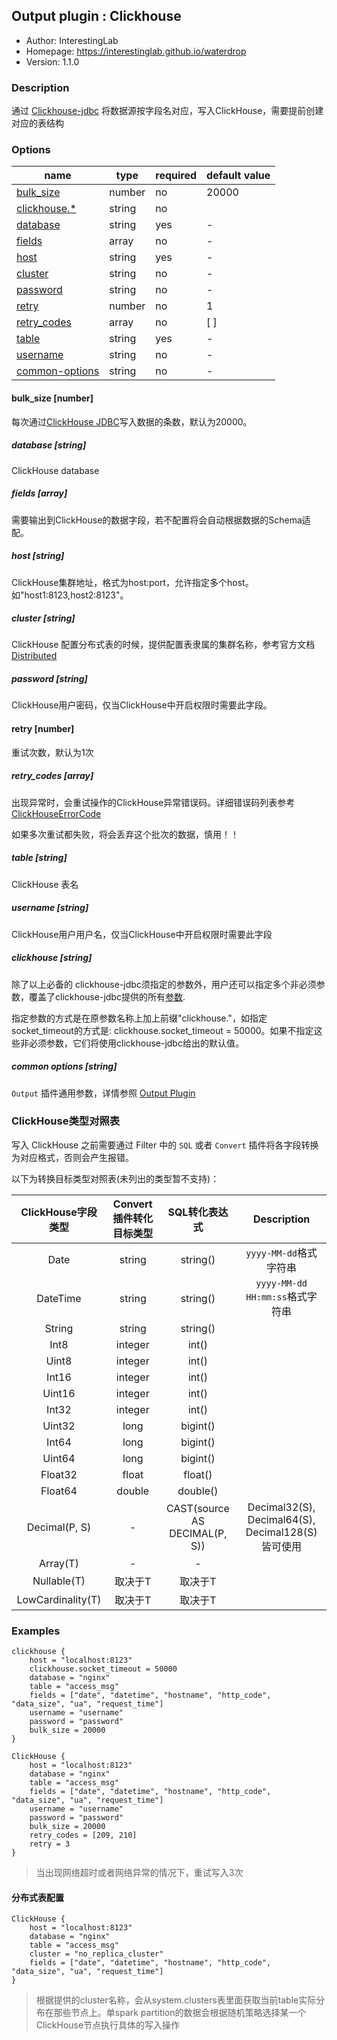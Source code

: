 ## Output plugin : Clickhouse

* Author: InterestingLab
* Homepage: https://interestinglab.github.io/waterdrop
* Version: 1.1.0

### Description

通过 [Clickhouse-jdbc](https://github.com/yandex/clickhouse-jdbc) 将数据源按字段名对应，写入ClickHouse，需要提前创建对应的表结构

### Options

| name | type | required | default value |
| --- | --- | --- | --- |
| [bulk_size](#bulk_size-number) | number| no |20000|
| [clickhouse.*](#clickhouse-string) | string| no ||
| [database](#database-string) | string |yes|-|
| [fields](#fields-array) | array | no |-|
| [host](#host-string) | string | yes |-|
| [cluster](#cluster-string) | string | no |-|
| [password](#password-string) | string | no |-|
| [retry](#retry-number) | number| no |1|
| [retry_codes](#password-array) | array | no |[ ]|
| [table](#table-string) | string | yes |-|
| [username](#username-string) | string | no |-|
| [common-options](#common-options-string)| string | no | - |


#### bulk_size [number]

每次通过[ClickHouse JDBC](https://github.com/yandex/clickhouse-jdbc)写入数据的条数，默认为20000。

##### database [string]

ClickHouse database

##### fields [array]

需要输出到ClickHouse的数据字段，若不配置将会自动根据数据的Schema适配。

##### host [string]

ClickHouse集群地址，格式为host:port，允许指定多个host。如"host1:8123,host2:8123"。

##### cluster [string]

ClickHouse 配置分布式表的时候，提供配置表隶属的集群名称，参考官方文档[Distributed](https://clickhouse.tech/docs/en/operations/table_engines/distributed/)

##### password [string]

ClickHouse用户密码，仅当ClickHouse中开启权限时需要此字段。

#### retry [number]

重试次数，默认为1次

##### retry_codes [array]

出现异常时，会重试操作的ClickHouse异常错误码。详细错误码列表参考 [ClickHouseErrorCode](https://github.com/yandex/clickhouse-jdbc/blob/master/src/main/java/ru/yandex/clickhouse/except/ClickHouseErrorCode.java)

如果多次重试都失败，将会丢弃这个批次的数据，慎用！！

##### table [string]

ClickHouse 表名

##### username [string]

ClickHouse用户用户名，仅当ClickHouse中开启权限时需要此字段

##### clickhouse [string]

除了以上必备的 clickhouse-jdbc须指定的参数外，用户还可以指定多个非必须参数，覆盖了clickhouse-jdbc提供的所有[参数](https://github.com/yandex/clickhouse-jdbc/blob/master/src/main/java/ru/yandex/clickhouse/settings/ClickHouseProperties.java).

指定参数的方式是在原参数名称上加上前缀"clickhouse."，如指定socket_timeout的方式是: clickhouse.socket_timeout = 50000。如果不指定这些非必须参数，它们将使用clickhouse-jdbc给出的默认值。

##### common options [string]

`Output` 插件通用参数，详情参照 [Output Plugin](/zh-cn/v1/configuration/output-plugin)


### ClickHouse类型对照表

写入 ClickHouse 之前需要通过 Filter 中的 `SQL` 或者 `Convert` 插件将各字段转换为对应格式，否则会产生报错。

以下为转换目标类型对照表(未列出的类型暂不支持)：

|ClickHouse字段类型|Convert插件转化目标类型|SQL转化表达式| Description |
| :---: | :---: | :---:| :---:|
|Date| string| string()|`yyyy-MM-dd`格式字符串|
|DateTime| string| string()|`yyyy-MM-dd HH:mm:ss`格式字符串|
|String| string| string()||
|Int8| integer| int()||
|Uint8| integer| int()||
|Int16| integer| int()||
|Uint16| integer| int()||
|Int32| integer| int()||
|Uint32| long | bigint()||
|Int64| long| bigint()||
|Uint64| long| bigint()||
|Float32| float| float()||
|Float64| double| double()||
|Decimal(P, S)| - | CAST(source AS DECIMAL(P, S)) |Decimal32(S), Decimal64(S), Decimal128(S)皆可使用|
|Array(T)|-|-|
|Nullable(T)|取决于T|取决于T||
|LowCardinality(T)|取决于T|取决于T||


### Examples

```
clickhouse {
    host = "localhost:8123"
    clickhouse.socket_timeout = 50000
    database = "nginx"
    table = "access_msg"
    fields = ["date", "datetime", "hostname", "http_code", "data_size", "ua", "request_time"]
    username = "username"
    password = "password"
    bulk_size = 20000
}
```

```
ClickHouse {
    host = "localhost:8123"
    database = "nginx"
    table = "access_msg"
    fields = ["date", "datetime", "hostname", "http_code", "data_size", "ua", "request_time"]
    username = "username"
    password = "password"
    bulk_size = 20000
    retry_codes = [209, 210]
    retry = 3
}
```

> 当出现网络超时或者网络异常的情况下，重试写入3次

#### 分布式表配置
```
ClickHouse {
    host = "localhost:8123"
    database = "nginx"
    table = "access_msg"
    cluster = "no_replica_cluster"
    fields = ["date", "datetime", "hostname", "http_code", "data_size", "ua", "request_time"]
}
```
> 根据提供的cluster名称，会从system.clusters表里面获取当前table实际分布在那些节点上。单spark partition的数据会根据随机策略选择某一个ClickHouse节点执行具体的写入操作